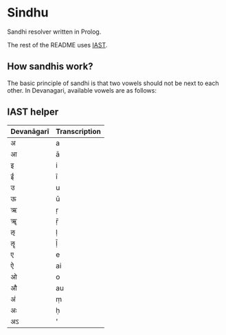 # Sindhu

Sandhi resolver written in Prolog.

The rest of the README uses [IAST](https://en.wikipedia.org/wiki/IAST).

## How sandhis work?

The basic principle of sandhi is that two vowels should not be next to each other. In Devanagari, available vowels are as follows:


## IAST helper


| Devanāgarī | Transcription |
|------------|---------------|
| अ          | a             |
| आ          | ā             |
| इ          | i             |
| ई          | ī             |
| उ          | u             |
| ऊ          | ū             |
| ऋ          | ṛ             |
| ॠ          | ṝ             |
| ऌ          | ḷ             |
| ॡ          | ḹ             |
| ए          | e             |
| ऐ          | ai            |
| ओ          | o             |
| औ          | au            |
| अं         | ṃ              |
| अः         | ḥ              |
| अऽ         | '             |
